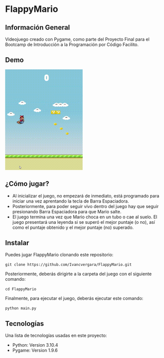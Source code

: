 # FlappyMario

## Información General
Videojuego creado con Pygame, como parte del Proyecto Final para el Bootcamp de Introducción a la Programación por Código Facilito.

## Demo
![Image text](/assets/demo.gif)

## ¿Cómo jugar?
* Al inicializar el juego, no empezará de inmediato, está programado para iniciar una vez aprentando la tecla de Barra Espaciadora.
* Posteriormente, para poder seguir vivo dentro del juego hay que seguir presionando Barra Espaciadora para que Mario salte.
* El juego termina una vez que Mario choca en un tubo o cae al suelo. El juego presentará una leyenda si se superó el mejor puntaje (o no), así como el puntaje obtenido y el mejor puntaje (no) superado.

## Instalar
Puedes jugar FlappyMario clonando este repositorio:

`git clone https://github.com/Ivancvergara/FlappyMario.git`

Posteriormente, deberás dirigirte a la carpeta del juego con el siguiente comando:

`cd FlappyMario`

Finalmente, para ejecutar el juego, deberás ejecutar este comando:

`python main.py`

## Tecnologías 
Una lista de tecnologías usadas en este proyecto:
* Python: Version 3.10.4
* Pygame: Version 1.9.6
